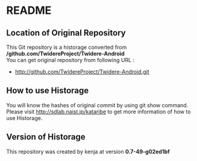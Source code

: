 # README
## Location of Original Repository
This Git repository is a historage converted from **/github.com/TwidereProject/Twidere-Android**  
You can get original repository from following URL :

- http://github.com/TwidereProject/Twidere-Android.git

## How to use Historage
You will know the hashes of original commit by using git show command.  
Please visit <http://sdlab.naist.jp/kataribe> to get more information of how to use Historage.

## Version of Historage
This repository was created by kenja at version **0.7-49-g02ed1bf**
